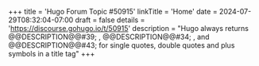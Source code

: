+++
title = 'Hugo Forum Topic #50915'
linkTitle = 'Home'
date = 2024-07-29T08:32:04-07:00
draft = false
details = 'https://discourse.gohugo.io/t/50915'
description = "Hugo always returns @@DESCRIPTION@@#39; , @@DESCRIPTION@@#34; , and @@DESCRIPTION@@#43; for single quotes, double quotes and plus symbols in a title tag"
+++
